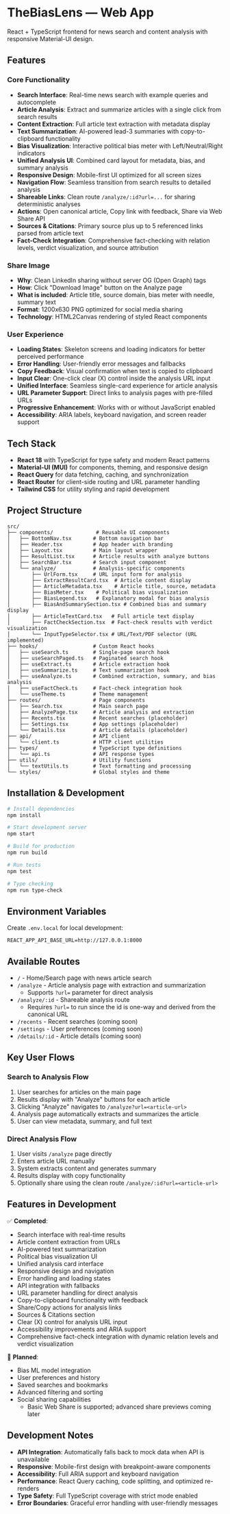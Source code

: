 # TheBiasLens — Web App

React + TypeScript frontend for news search and content analysis with responsive Material-UI design.

## Features

### Core Functionality

- **Search Interface**: Real-time news search with example queries and autocomplete
- **Article Analysis**: Extract and summarize articles with a single click from search results
- **Content Extraction**: Full article text extraction with metadata display
- **Text Summarization**: AI-powered lead-3 summaries with copy-to-clipboard functionality
- **Bias Visualization**: Interactive political bias meter with Left/Neutral/Right indicators
- **Unified Analysis UI**: Combined card layout for metadata, bias, and summary analysis
- **Responsive Design**: Mobile-first UI optimized for all screen sizes
- **Navigation Flow**: Seamless transition from search results to detailed analysis
- **Shareable Links**: Clean route `/analyze/:id?url=...` for sharing deterministic analyses
- **Actions**: Open canonical article, Copy link with feedback, Share via Web Share API
- **Sources & Citations**: Primary source plus up to 5 referenced links parsed from article text
- **Fact-Check Integration**: Comprehensive fact-checking with relation levels, verdict visualization, and source attribution

### Share Image

- **Why**: Clean LinkedIn sharing without server OG (Open Graph) tags
- **How**: Click "Download Image" button on the Analyze page
- **What is included**: Article title, source domain, bias meter with needle, summary text
- **Format**: 1200x630 PNG optimized for social media sharing
- **Technology**: HTML2Canvas rendering of styled React components

### User Experience

- **Loading States**: Skeleton screens and loading indicators for better perceived performance
- **Error Handling**: User-friendly error messages and fallbacks
- **Copy Feedback**: Visual confirmation when text is copied to clipboard
- **Input Clear**: One-click clear (X) control inside the analysis URL input
- **Unified Interface**: Seamless single-card experience for article analysis
- **URL Parameter Support**: Direct links to analysis pages with pre-filled URLs
- **Progressive Enhancement**: Works with or without JavaScript enabled
- **Accessibility**: ARIA labels, keyboard navigation, and screen reader support

## Tech Stack

- **React 18** with TypeScript for type safety and modern React patterns
- **Material-UI (MUI)** for components, theming, and responsive design
- **React Query** for data fetching, caching, and synchronization
- **React Router** for client-side routing and URL parameter handling
- **Tailwind CSS** for utility styling and rapid development

## Project Structure

```
src/
├── components/              # Reusable UI components
│   ├── BottomNav.tsx       # Bottom navigation bar
│   ├── Header.tsx          # App header with branding
│   ├── Layout.tsx          # Main layout wrapper
│   ├── ResultList.tsx      # Article results with analyze buttons
│   ├── SearchBar.tsx       # Search input component
│   └── analyze/            # Analysis-specific components
│       ├── UrlForm.tsx     # URL input form for analysis
│       ├── ExtractResultCard.tsx  # Article content display
│       ├── ArticleMetadata.tsx    # Article title, source, metadata
│       ├── BiasMeter.tsx    # Political bias visualization
│       ├── BiasLegend.tsx   # Explanatory modal for bias analysis
│       ├── BiasAndSummarySection.tsx # Combined bias and summary display
│       ├── ArticleTextCard.tsx   # Full article text display
│       ├── FactCheckSection.tsx  # Fact-check results with verdict visualization
│       └── InputTypeSelector.tsx # URL/Text/PDF selector (URL implemented)
├── hooks/                  # Custom React hooks
│   ├── useSearch.ts        # Single-page search hook
│   ├── useSearchPaged.ts   # Paginated search hook
│   ├── useExtract.ts       # Article extraction hook
│   ├── useSummarize.ts     # Text summarization hook
│   ├── useAnalyze.ts       # Combined extraction, summary, and bias analysis
│   ├── useFactCheck.ts     # Fact-check integration hook
│   └── useTheme.ts         # Theme management
├── routes/                 # Page components
│   ├── Search.tsx          # Main search page
│   ├── AnalyzePage.tsx     # Article analysis and extraction
│   ├── Recents.tsx         # Recent searches (placeholder)
│   ├── Settings.tsx        # App settings (placeholder)
│   └── Details.tsx         # Article details (placeholder)
├── api/                    # API client
│   └── client.ts           # HTTP client utilities
├── types/                  # TypeScript type definitions
│   └── api.ts              # API response types
├── utils/                  # Utility functions
│   └── textUtils.ts        # Text formatting and processing
└── styles/                 # Global styles and theme
```

## Installation & Development

```bash
# Install dependencies
npm install

# Start development server
npm start

# Build for production
npm run build

# Run tests
npm test

# Type checking
npm run type-check
```

## Environment Variables

Create `.env.local` for local development:

```env
REACT_APP_API_BASE_URL=http://127.0.0.1:8000
```

## Available Routes

- `/` - Home/Search page with news article search
- `/analyze` - Article analysis page with extraction and summarization
  - Supports `?url=` parameter for direct analysis
- `/analyze/:id` - Shareable analysis route
  - Requires `?url=` to run since the id is one-way and derived from the canonical URL
- `/recents` - Recent searches (coming soon)
- `/settings` - User preferences (coming soon)
- `/details/:id` - Article details (coming soon)

## Key User Flows

### Search to Analysis Flow

1. User searches for articles on the main page
2. Results display with "Analyze" buttons for each article
3. Clicking "Analyze" navigates to `/analyze?url=<article-url>`
4. Analysis page automatically extracts and summarizes the article
5. User can view metadata, summary, and full text

### Direct Analysis Flow

1. User visits `/analyze` page directly
2. Enters article URL manually
3. System extracts content and generates summary
4. Results display with copy functionality
5. Optionally share using the clean route `/analyze/:id?url=<article-url>`

## Features in Development

✅ **Completed**:

- Search interface with real-time results
- Article content extraction from URLs
- AI-powered text summarization
- Political bias visualization UI
- Unified analysis card interface
- Responsive design and navigation
- Error handling and loading states
- API integration with fallbacks
- URL parameter handling for direct analysis
- Copy-to-clipboard functionality with feedback
- Share/Copy actions for analysis links
- Sources & Citations section
- Clear (X) control for analysis URL input
- Accessibility improvements and ARIA support
- Comprehensive fact-check integration with dynamic relation levels and verdict visualization

🚧 **Planned**:

- Bias ML model integration
- User preferences and history
- Saved searches and bookmarks
- Advanced filtering and sorting
- Social sharing capabilities
  - Basic Web Share is supported; advanced share previews coming later

## Development Notes

- **API Integration**: Automatically falls back to mock data when API is unavailable
- **Responsive**: Mobile-first design with breakpoint-aware components
- **Accessibility**: Full ARIA support and keyboard navigation
- **Performance**: React Query caching, code splitting, and optimized re-renders
- **Type Safety**: Full TypeScript coverage with strict mode enabled
- **Error Boundaries**: Graceful error handling with user-friendly messages
